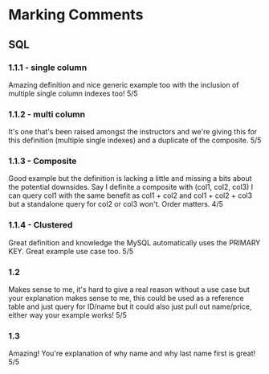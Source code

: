 # Marking Comments

## SQL

### 1.1.1 - single column

Amazing definition and nice generic example too with the inclusion of multiple single column indexes too!
5/5

### 1.1.2 - multi column

It's one that's been raised amongst the instructors and we're giving this for this definition (multiple single indexes) and a duplicate of the composite.
5/5

### 1.1.3 - Composite

Good example but the definition is lacking a little and missing a bits about the potential downsides. Say I definite a composite with (col1, col2, col3) I can query col1 with the same benefit as col1 + col2 and col1 + col2 + col3 but a standalone query for col2 or col3 won't. Order matters.
4/5

### 1.1.4 - Clustered

Great definition and knowledge the MySQL automatically uses the PRIMARY KEY. Great example use case too.
5/5

### 1.2

Makes sense to me, it's hard to give a real reason without a use case but your explanation makes sense to me, this could be used as a reference table and just query for ID/name but it could also just pull out name/price, either way your example works!
5/5

### 1.3

Amazing! You're explanation of why name and why last name first is great!
5/5
